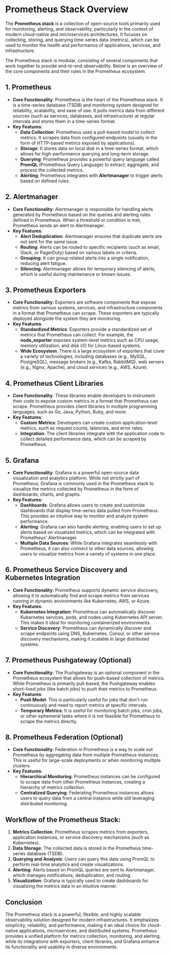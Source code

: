 # Prometheus Stack Overview

The **Prometheus stack** is a collection of open-source tools primarily used for monitoring, alerting, and observability, particularly in the context of modern cloud-native and microservices architectures. It focuses on collecting, storing, and querying time-series data (metrics), which can be used to monitor the health and performance of applications, services, and infrastructure.

The Prometheus stack is modular, consisting of several components that work together to provide end-to-end observability. Below is an overview of the core components and their roles in the Prometheus ecosystem:

## 1. Prometheus
- **Core Functionality**: Prometheus is the heart of the Prometheus stack. It is a time-series database (TSDB) and monitoring system designed for reliability, scalability, and ease of use. It pulls metrics data from different sources (such as services, databases, and infrastructure) at regular intervals and stores them in a time-series format.
- **Key Features**:
    - **Data Collection**: Prometheus uses a pull-based model to collect metrics. It scrapes data from configured endpoints (usually in the form of HTTP-based metrics exposed by applications).
    - **Storage**: It stores data on local disk in a time-series format, which allows for high-performance querying and long-term storage.
    - **Querying**: Prometheus provides a powerful query language called **PromQL** (Prometheus Query Language) to extract, aggregate, and process the collected metrics.
    - **Alerting**: Prometheus integrates with **Alertmanager** to trigger alerts based on defined rules.

## 2. Alertmanager
- **Core Functionality**: Alertmanager is responsible for handling alerts generated by Prometheus based on the queries and alerting rules defined in Prometheus. When a threshold or condition is met, Prometheus sends an alert to Alertmanager.
- **Key Features**:
    - **Alert Deduplication**: Alertmanager ensures that duplicate alerts are not sent for the same issue.
    - **Routing**: Alerts can be routed to specific recipients (such as email, Slack, or PagerDuty) based on various labels or criteria.
    - **Grouping**: It can group related alerts into a single notification, reducing alert fatigue.
    - **Silencing**: Alertmanager allows for temporary silencing of alerts, which is useful during maintenance or known issues.

## 3. Prometheus Exporters
- **Core Functionality**: Exporters are software components that expose metrics from various systems, services, and infrastructure components in a format that Prometheus can scrape. These exporters are typically deployed alongside the system they are monitoring.
- **Key Features**:
    - **Standardized Metrics**: Exporters provide a standardized set of metrics that Prometheus can collect. For example, the **node_exporter** exposes system-level metrics such as CPU usage, memory utilization, and disk I/O for Linux-based systems.
    - **Wide Ecosystem**: There is a large ecosystem of exporters that cover a variety of technologies, including databases (e.g., MySQL, PostgreSQL), message brokers (e.g., Kafka, RabbitMQ), web servers (e.g., Nginx, Apache), and cloud services (e.g., AWS, Azure).

## 4. Prometheus Client Libraries
- **Core Functionality**: These libraries enable developers to instrument their code to expose custom metrics in a format that Prometheus can scrape. Prometheus provides client libraries in multiple programming languages, such as Go, Java, Python, Ruby, and more.
- **Key Features**:
    - **Custom Metrics**: Developers can create custom application-level metrics, such as request counts, latencies, and error rates.
    - **Integration**: The client libraries integrate with the application code to collect detailed performance data, which can be scraped by Prometheus.

## 5. Grafana
- **Core Functionality**: Grafana is a powerful open-source data visualization and analytics platform. While not strictly part of Prometheus, Grafana is commonly used in the Prometheus stack to visualize the metrics collected by Prometheus in the form of dashboards, charts, and graphs.
- **Key Features**:
    - **Dashboards**: Grafana allows users to create and customize dashboards that display time-series data pulled from Prometheus. This provides an intuitive way to monitor and analyze system performance.
    - **Alerting**: Grafana can also handle alerting, enabling users to set up alerts based on visualized metrics, which can be integrated with Prometheus' Alertmanager.
    - **Multiple Data Sources**: While Grafana integrates seamlessly with Prometheus, it can also connect to other data sources, allowing users to visualize metrics from a variety of systems in one place.

## 6. Prometheus Service Discovery and Kubernetes Integration
- **Core Functionality**: Prometheus supports dynamic service discovery, allowing it to automatically find and scrape metrics from services running in dynamic environments like Kubernetes, AWS, or Azure.
- **Key Features**:
    - **Kubernetes Integration**: Prometheus can automatically discover Kubernetes services, pods, and nodes using Kubernetes API server. This makes it ideal for monitoring containerized environments.
    - **Service Discovery**: Prometheus can dynamically discover and scrape endpoints using DNS, Kubernetes, Consul, or other service discovery mechanisms, making it scalable in large distributed systems.

## 7. Prometheus Pushgateway (Optional)
- **Core Functionality**: The Pushgateway is an optional component in the Prometheus ecosystem that allows for push-based collection of metrics. While Prometheus is primarily pull-based, the Pushgateway enables short-lived jobs (like batch jobs) to push their metrics to Prometheus.
- **Key Features**:
    - **Push Model**: This is particularly useful for jobs that don't run continuously and need to report metrics at specific intervals.
    - **Temporary Metrics**: It is useful for monitoring batch jobs, cron jobs, or other ephemeral tasks where it is not feasible for Prometheus to scrape the metrics directly.

## 8. Prometheus Federation (Optional)
- **Core Functionality**: Federation in Prometheus is a way to scale out Prometheus by aggregating data from multiple Prometheus instances. This is useful for large-scale deployments or when monitoring multiple clusters.
- **Key Features**:
    - **Hierarchical Monitoring**: Prometheus instances can be configured to scrape data from other Prometheus instances, creating a hierarchy of metrics collection.
    - **Centralized Querying**: Federating Prometheus instances allows users to query data from a central instance while still leveraging distributed monitoring.

## Workflow of the Prometheus Stack:
1. **Metrics Collection**: Prometheus scrapes metrics from exporters, application instances, or service discovery mechanisms (such as Kubernetes).
2. **Data Storage**: The collected data is stored in the Prometheus time-series database (TSDB).
3. **Querying and Analysis**: Users can query this data using PromQL to perform real-time analytics and create visualizations.
4. **Alerting**: Alerts based on PromQL queries are sent to Alertmanager, which manages notifications, deduplication, and routing.
5. **Visualization**: Grafana is typically used to create dashboards for visualizing the metrics data in an intuitive manner.

## Conclusion
The Prometheus stack is a powerful, flexible, and highly scalable observability solution designed for modern infrastructures. It emphasizes simplicity, reliability, and performance, making it an ideal choice for cloud-native applications, microservices, and distributed systems. Prometheus provides a unified platform for metrics collection, monitoring, and alerting, while its integrations with exporters, client libraries, and Grafana enhance its functionality and usability in diverse environments.
